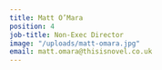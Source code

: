 ```yaml
---
title: Matt O’Mara
position: 4
job-title: Non-Exec Director
image: "/uploads/matt-omara.jpg"
email: matt.omara@thisisnovel.co.uk
---
```


